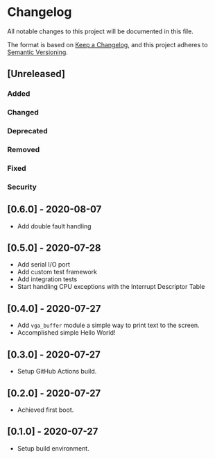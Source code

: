 # Changelog

All notable changes to this project will be documented in this file.

The format is based on [Keep a Changelog](https://keepachangelog.com/en/1.0.0/),
and this project adheres to [Semantic Versioning](https://semver.org/spec/v2.0.0.html).

## [Unreleased]
### Added
### Changed
### Deprecated
### Removed
### Fixed
### Security

## [0.6.0] - 2020-08-07
* Add double fault handling

## [0.5.0] - 2020-07-28
* Add serial I/O port
* Add custom test framework
* Add integration tests
* Start handling CPU exceptions with the Interrupt Descriptor Table

## [0.4.0] - 2020-07-27
* Add `vga_buffer` module a simple way to print text to the screen.
* Accomplished simple Hello World!

## [0.3.0] - 2020-07-27
* Setup GitHub Actions build.

## [0.2.0] - 2020-07-27
* Achieved first boot.

## [0.1.0] - 2020-07-27
* Setup build environment.
